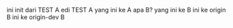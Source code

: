 ini init dari TEST A
edi TEST A
yang ini ke A apa B?
yang ini ke B
ini ke origin B
ini ke origin-dev B